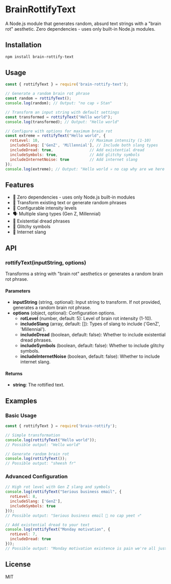 # BrainRottifyText

A Node.js module that generates random, absurd text strings with a "brain rot" aesthetic. Zero dependencies - uses only built-in Node.js modules.

## Installation

```bash
npm install brain-rottify-text
```

## Usage

```javascript
const { rottifyText } = require('brain-rottify-text');

// Generate a random brain rot phrase
const random = rottifyText();
console.log(random); // Output: "no cap 💀 Stan"

// Transform an input string with default settings
const transformed = rottifyText("Hello world");
console.log(transformed); // Output: "Hello world"

// Configure with options for maximum brain rot
const extreme = rottifyText("Hello world", {
  rotLevel: 10,                      // Maximum intensity (1-10)
  includeSlang: ['GenZ', 'Millennial'], // Include both slang types
  includeDread: true,                // Add existential dread
  includeSymbols: true,              // Add glitchy symbols
  includeInternetNoise: true         // Add internet slang
});
console.log(extreme); // Output: "Hello world 💀 no cap why are we here just to suffer lmao 👁️👄👁️"
```

## Features

- 🚫 Zero dependencies - uses only Node.js built-in modules
- 🔄 Transform existing text or generate random phrases
- 🎯 Configurable intensity levels
- 🗣️ Multiple slang types (Gen Z, Millennial)
- 💭 Existential dread phrases
- 🔣 Glitchy symbols
- 📱 Internet slang

## API

### rottifyText(inputString, options)

Transforms a string with "brain rot" aesthetics or generates a random brain rot phrase.

#### Parameters

- **inputString** (string, optional): Input string to transform. If not provided, generates a random brain rot phrase.
- **options** (object, optional): Configuration options.
  - **rotLevel** (number, default: 5): Level of brain rot intensity (1-10).
  - **includeSlang** (array, default: []): Types of slang to include ('GenZ', 'Millennial').
  - **includeDread** (boolean, default: false): Whether to include existential dread phrases.
  - **includeSymbols** (boolean, default: false): Whether to include glitchy symbols.
  - **includeInternetNoise** (boolean, default: false): Whether to include internet slang.

#### Returns

- **string**: The rottified text.

## Examples

### Basic Usage

```javascript
const { rottifyText } = require('brain-rottify');

// Simple transformation
console.log(rottifyText("Hello world"));
// Possible output: "Hello world"

// Generate random brain rot
console.log(rottifyText());
// Possible output: "sheesh fr"
```

### Advanced Configuration

```javascript
// High rot level with Gen Z slang and symbols
console.log(rottifyText("Serious business email", {
  rotLevel: 8,
  includeSlang: ['GenZ'],
  includeSymbols: true
}));
// Possible output: "Serious business email 🤡 no cap yeet 💀"

// Add existential dread to your text
console.log(rottifyText("Monday motivation", {
  rotLevel: 7,
  includeDread: true
}));
// Possible output: "Monday motivation existence is pain we're all just cosmic dust"
```

## License

MIT
